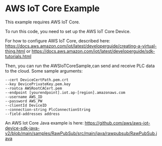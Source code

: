 <!--

  Licensed to the Apache Software Foundation (ASF) under one or more
  contributor license agreements.  See the NOTICE file distributed with
  this work for additional information regarding copyright ownership.
  The ASF licenses this file to You under the Apache License, Version 2.0
  (the "License"); you may not use this file except in compliance with
  the License.  You may obtain a copy of the License at

      http://www.apache.org/licenses/LICENSE-2.0

  Unless required by applicable law or agreed to in writing, software
  distributed under the License is distributed on an "AS IS" BASIS,
  WITHOUT WARRANTIES OR CONDITIONS OF ANY KIND, either express or implied.
  See the License for the specific language governing permissions and
  limitations under the License.

-->
# AWS IoT Core Example

This example requires AWS IoT Core.

To run this code, you need to set up the AWS IoT Core Device.

For how to configure AWS IoT Core, described here: https://docs.aws.amazon.com/iot/latest/developerguide/creating-a-virtual-thing.html
or https://docs.aws.amazon.com/iot/latest/developerguide/sdk-tutorials.html

Then, you can run the AWSIoTCoreSample,can send and receive PLC data to the cloud.
Some sample arguments:

    --cert DeviceCertPath.pem.crt 
    --key DevicePrivateKey.pem.key 
    --rootca AWSRootCACert.pem 
    --endpoint [yourendpoint].iot.ap-[region].amazonaws.com
    --username AWS_ID
    --password AWS_PW 
    --clientId DeviceID
    --connection-string PlcConnectionString
    --field-addresses address

An AWS Iot Core Java example is here: https://github.com/aws/aws-iot-device-sdk-java-v2/blob/main/samples/RawPubSub/src/main/java/rawpubsub/RawPubSub.java



